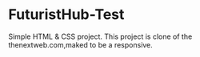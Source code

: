 # FuturistHub-Test
Simple HTML & CSS project.
This project is clone of the thenextweb.com,maked to be a responsive.
